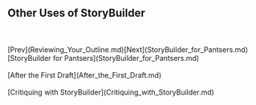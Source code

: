 ## Other Uses of StoryBuilder ##
 <br/>
 <br/>
[Prev](Reviewing_Your_Outline.md)[Next](StoryBuilder_for_Pantsers.md) <br/>
[StoryBuilder for Pantsers](StoryBuilder_for_Pantsers.md) <br/><br/>
[After the First Draft](After_the_First_Draft.md) <br/><br/>
[Critiquing with StoryBuilder](Critiquing_with_StoryBuilder.md) <br/><br/>
